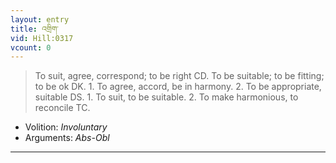 ```yaml
---
layout: entry
title: འགྲིག་
vid: Hill:0317
vcount: 0
---
```

> To suit, agree, correspond; to be right CD\. To be suitable; to be fitting; to be ok DK\. 1\. To agree, accord, be in harmony\. 2\. To be appropriate, suitable DS\. 1\. To suit, to be suitable\. 2\. To make harmonious, to reconcile TC\.

* Volition: _Involuntary_
* Arguments: _Abs-Obl_

---

